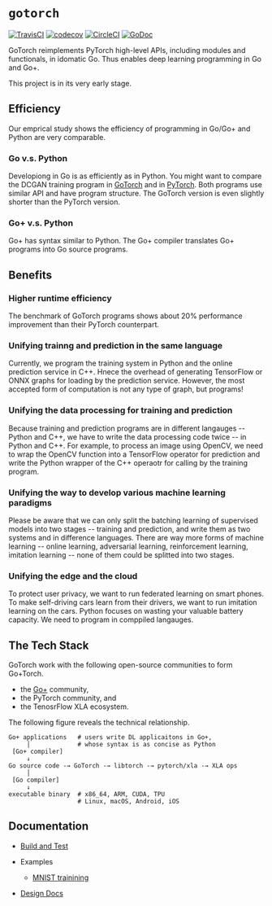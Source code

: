# `gotorch`

[![TravisCI](https://travis-ci.com/wangkuiyi/gotorch.svg?branch=develop)](https://travis-ci.com/wangkuiyi/gotorch)
[![codecov](https://codecov.io/gh/wangkuiyi/gotorch/branch/develop/graph/badge.svg)](https://codecov.io/gh/wangkuiyi/gotorch)
[![CircleCI](https://circleci.com/gh/wangkuiyi/gotorch.svg?style=shield)](https://circleci.com/gh/wangkuiyi/gotorch)
[![GoDoc](https://img.shields.io/badge/godoc-reference-teal.svg)](https://pkg.go.dev/mod/github.com/wangkuiyi/gotorch)

GoTorch reimplements PyTorch high-level APIs, including modules and functionals,
in idomatic Go.  Thus enables deep learning programming in Go and Go+.

This project is in its very early stage.

## Efficiency

Our emprical study shows the efficiency of programming in Go/Go+ and Python are
very comparable.

### Go v.s. Python

Developiong in Go is as efficiently as in Python.  You might want to compare the
DCGAN training program in
[GoTorch](https://github.com/wangkuiyi/gotorch/blob/develop/example/dcgan/dcgan.go)
and in
[PyTorch](https://github.com/pytorch/examples/blob/4b119d735b802453479d739bf823f3f7d8d5d422/dcgan/main.py#L113-L273).
Both programs use similar API and have program structure.  The GoTorch version is
even slightly shorter than the PyTorch version.

### Go+ v.s. Python

Go+ has syntax similar to Python.  The Go+ compiler translates Go+ programs into
Go source programs.

## Benefits

### Higher runtime efficiency

The benchmark of GoTorch programs shows about 20% performance improvement than
their PyTorch counterpart.

### Unifying trainng and prediction in the same language

Currently, we program the training system in Python and the online prediction
service in C++. Hnece the overhead of generating TensorFlow or ONNX graphs for
loading by the prediction service.  However, the most accepted form of
computation is not any type of graph, but programs!

### Unifying the data processing for training and prediction

Because training and prediction programs are in different langauges -- Python
and C++, we have to write the data processing code twice -- in Python and C++.
For example, to process an image using OpenCV, we need to wrap the OpenCV
function into a TensorFlow operator for prediction and write the Python wrapper
of the C++ operaotr for calling by the training program.

### Unifying the way to develop various machine learning paradigms

Please be aware that we can only split the batching learning of supervised
models into two stages -- training and prediction, and write them as two systems
and in difference languages. There are way more forms of machine learning --
online learning, adversarial learning, reinforcement learning, imitation
learning -- none of them could be splitted into two stages.

### Unifying the edge and the cloud

To protect user privacy, we want to run federated learning on smart phones.  To
make self-driving cars learn from their drivers, we want to run imitation
learning on the cars.  Python focuses on wasting your valuable battery capacity.
We need to program in comppiled langauges.

## The Tech Stack

GoTorch work with the following open-source communities to form Go+Torch.

- the [Go+](https://github.com/goplus/gop) community,
- the PyTorch community, and
- the TenosrFlow XLA ecosystem.

The following figure reveals the technical relationship.

```text
Go+ applications   # users write DL applicaitons in Go+,
     │             # whose syntax is as concise as Python
 [Go+ compiler]
     ↓
Go source code -→ GoTorch -→ libtorch -→ pytorch/xla -→ XLA ops
     │
 [Go compiler]
     ↓
executable binary  # x86_64, ARM, CUDA, TPU
                   # Linux, macOS, Android, iOS
```

## Documentation

- [Build and Test](CONTRIBUTING.md)

- Examples

  - [MNIST trainining](./mnist_test.go)

- [Design Docs](./doc/design.md)
